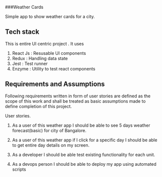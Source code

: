 ###Weather Cards 

Simple app to show weather cards for a city.


Tech stack
----------
This is entire UI centric project . It uses 
1. React Js : Resusable UI components 
2. Redux : Handling data state 
3. Jest : Test runner 
4. Enzyme : Utility to test react components


Requirements and Assumptions
----------------------------
Following requirements written in form of user stories are defined as
the scope of this work and shall be treated as basic assumptions
made to define completion of this project.

User stories.

1. As a user of this weather app I should be able to see 5 days 
weather forecast(basic) for city of Bangalore. 

2. As a user of this weather app if I click for a specific day I
 should be able to get entire day details on my screen. 

3. As a developer I should be able test existing functionality
for each unit.

4. As a devops person I should be able to deploy my app using 
automated scripts 


